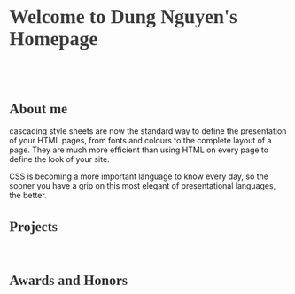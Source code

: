 <h1 style="color:rgb(60,60,60); font-family:Calibri; font-size:35px">Welcome to Dung Nguyen's Homepage</h1>
<br/>
<br/>
<h1 style="color:rgb(50,50,50); font-family:Georgia; font-size:25px">About me</h1>
cascading style sheets are now the standard way to define the presentation of your HTML pages, from fonts and colours to the complete layout of a page. They are much more efficient than using HTML on every page to define the look of your site.

CSS is becoming a more important language to know every day, so the sooner you have a grip on this most elegant of presentational languages, the better.
<br/>

<h1 style="color:rgb(50,50,50); font-family:Georgia; font-size:25px">Projects</h1>

<br/>

<h1 style="color:rgb(50,50,50); font-family:Georgia; font-size:25px">Awards and Honors</h1>

<br/>
